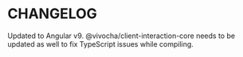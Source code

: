 # CHANGELOG

Updated to Angular v9. @vivocha/client-interaction-core needs to be updated as well to fix TypeScript issues while compiling.
